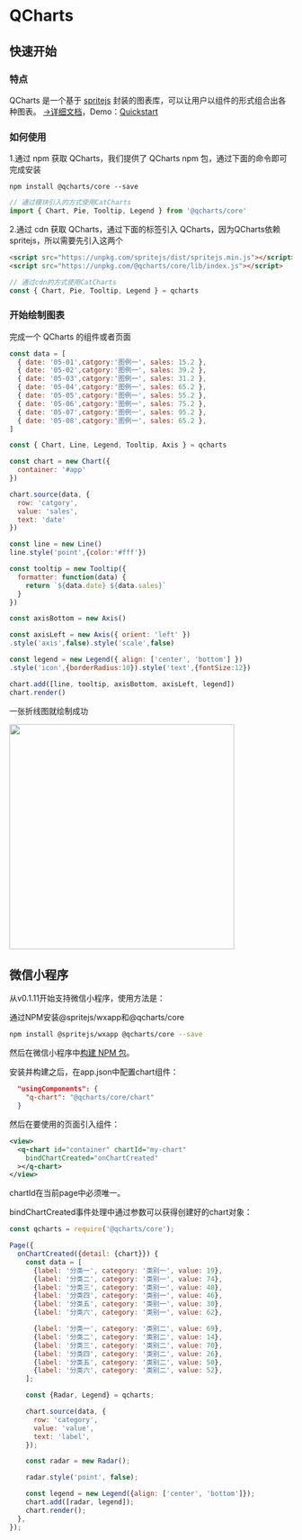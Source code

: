 # QCharts

## 快速开始

### 特点

QCharts 是一个基于 <a target="_blank" href="https://www.spritejs.com">spritejs</a> 封装的图表库，可以让用户以组件的形式组合出各种图表。 <a target="_blank" href="https://www.spritejs.com/q-charts/">→详细文档</a>，Demo：<a target="_blank" href="https://github.com/yaotaiyang/q-charts-demo">Quickstart</a>

### 如何使用

1.通过 npm 获取 QCharts，我们提供了 QCharts npm 包，通过下面的命令即可完成安装

```shell
npm install @qcharts/core --save
```
```javascript
// 通过模块引入的方式使用CatCharts
import { Chart, Pie, Tooltip, Legend } from '@qcharts/core'
```

2.通过 cdn 获取 QCharts，通过下面的标签引入 QCharts，因为QCharts依赖spritejs，所以需要先引入这两个

```html
<script src="https://unpkg.com/spritejs/dist/spritejs.min.js"></script>
<script src="https://unpkg.com/@qcharts/core/lib/index.js"></script>
```
```javascript
// 通过cdn的方式使用CatCharts
const { Chart, Pie, Tooltip, Legend } = qcharts
```

### 开始绘制图表
完成一个 QCharts 的组件或者页面

```javascript
const data = [
  { date: '05-01',catgory:'图例一', sales: 15.2 },
  { date: '05-02',catgory:'图例一', sales: 39.2 },
  { date: '05-03',catgory:'图例一', sales: 31.2 },
  { date: '05-04',catgory:'图例一', sales: 65.2 },
  { date: '05-05',catgory:'图例一', sales: 55.2 },
  { date: '05-06',catgory:'图例一', sales: 75.2 },
  { date: '05-07',catgory:'图例一', sales: 95.2 },
  { date: '05-08',catgory:'图例一', sales: 65.2 },
]

const { Chart, Line, Legend, Tooltip, Axis } = qcharts

const chart = new Chart({
  container: '#app'
})

chart.source(data, {
  row: 'catgory',
  value: 'sales',
  text: 'date'
})

const line = new Line()
line.style('point',{color:'#fff'})

const tooltip = new Tooltip({
  formatter: function(data) {
    return `${data.date} ${data.sales}`
  }
})

const axisBottom = new Axis()

const axisLeft = new Axis({ orient: 'left' })
.style('axis',false).style('scale',false)

const legend = new Legend({ align: ['center', 'bottom'] })
.style('icon',{borderRadius:10}).style('text',{fontSize:12})

chart.add([line, tooltip, axisBottom, axisLeft, legend])
chart.render()
```

一张折线图就绘制成功

<img src="https://p0.ssl.qhimg.com/d/inn/717a6a22789a/base-line.png" width="400">

## 微信小程序

从v0.1.11开始支持微信小程序，使用方法是：

通过NPM安装@spritejs/wxapp和@qcharts/core

```bash
npm install @spritejs/wxapp @qcharts/core --save
```

然后在微信小程序中[构建 NPM 包](https://developers.weixin.qq.com/miniprogram/dev/devtools/npm.html)。

安装并构建之后，在app.json中配置chart组件：

```json
  "usingComponents": {
    "q-chart": "@qcharts/core/chart"
  }
```

然后在要使用的页面引入组件：

```xml
<view>
  <q-chart id="container" chartId="my-chart"
    bindChartCreated="onChartCreated"
  ></q-chart>
</view>
```

chartId在当前page中必须唯一。

bindChartCreated事件处理中通过参数可以获得创建好的chart对象：

```js
const qcharts = require('@qcharts/core');

Page({
  onChartCreated({detail: {chart}}) {
    const data = [
      {label: '分类一', category: '类别一', value: 19},
      {label: '分类二', category: '类别一', value: 74},
      {label: '分类三', category: '类别一', value: 40},
      {label: '分类四', category: '类别一', value: 46},
      {label: '分类五', category: '类别一', value: 30},
      {label: '分类六', category: '类别一', value: 62},

      {label: '分类一', category: '类别二', value: 69},
      {label: '分类二', category: '类别二', value: 14},
      {label: '分类三', category: '类别二', value: 70},
      {label: '分类四', category: '类别二', value: 26},
      {label: '分类五', category: '类别二', value: 50},
      {label: '分类六', category: '类别二', value: 52},
    ];

    const {Radar, Legend} = qcharts;

    chart.source(data, {
      row: 'category',
      value: 'value',
      text: 'label',
    });

    const radar = new Radar();

    radar.style('point', false);

    const legend = new Legend({align: ['center', 'bottom']});
    chart.add([radar, legend]);
    chart.render();
  },
});
```
